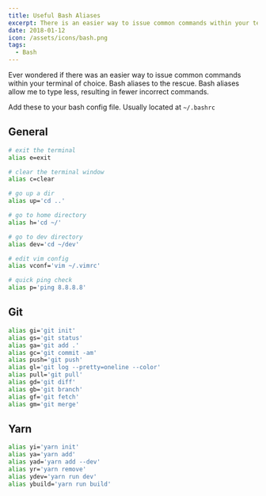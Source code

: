 ```yaml
---
title: Useful Bash Aliases
excerpt: There is an easier way to issue common commands within your terminal of choice. Bash aliases to the rescue.
date: 2018-01-12
icon: /assets/icons/bash.png
tags:
  - Bash
---
```


Ever wondered if there was an easier way to issue common commands within your terminal of choice. Bash aliases to the rescue. Bash aliases allow me to type less, resulting in fewer incorrect commands.

Add these to your bash config file. Usually located at `~/.bashrc`

## General
```bash
# exit the terminal
alias e=exit

# clear the terminal window
alias c=clear

# go up a dir
alias up='cd ..'

# go to home directory
alias h='cd ~/'

# go to dev directory
alias dev='cd ~/dev'

# edit vim config
alias vconf='vim ~/.vimrc'

# quick ping check
alias p='ping 8.8.8.8'
```

## Git
```bash
alias gi='git init'
alias gs='git status'
alias ga='git add .'
alias gc='git commit -am'
alias push='git push'
alias gl='git log --pretty=oneline --color'
alias pull='git pull'
alias gd='git diff'
alias gb='git branch'
alias gf='git fetch'
alias gm='git merge'
```

## Yarn
```bash
alias yi='yarn init'
alias ya='yarn add'
alias yad='yarn add --dev'
alias yr='yarn remove'
alias ydev='yarn run dev'
alias ybuild='yarn run build'
```

